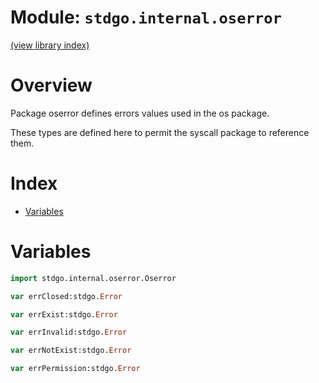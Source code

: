 # Module: `stdgo.internal.oserror`

[(view library index)](../../stdgo.md)


# Overview


Package oserror defines errors values used in the os package.  



These types are defined here to permit the syscall package to reference them.  



# Index


- [Variables](<#variables>)

# Variables


```haxe
import stdgo.internal.oserror.Oserror
```


```haxe
var errClosed:stdgo.Error
```


```haxe
var errExist:stdgo.Error
```


```haxe
var errInvalid:stdgo.Error
```


```haxe
var errNotExist:stdgo.Error
```


```haxe
var errPermission:stdgo.Error
```


